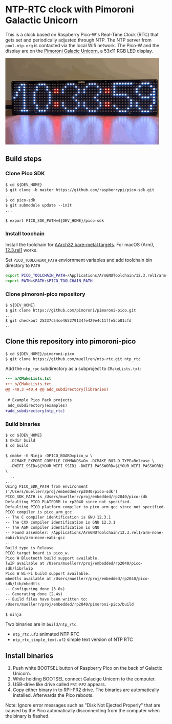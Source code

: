 # NTP-RTC clock with Pimoroni Galactic Unicorn

This is a clock based on Raspberry Pico-W's Real-Time Clock
(RTC) that gets set and periodically adjusted through
NTP. The NTP server from `pool.ntp.org` is contacted via
the local Wifi network. The Pico-W and the display are on
the [Pimoroni Galacic Unicorn](https://github.com/pimoroni/pimoroni-pico/tree/main/libraries/galactic_unicorn),
a 53x11 RGB LED display.

![Animated NTP-RTC](docs/ntp-rtc.gif)

## Build steps

### Clone Pico SDK

```console
$ cd ${DEV_HOME}
$ git clone -b master https://github.com/raspberrypi/pico-sdk.git
...
$ cd pico-sdk
$ git submodule update --init
...

$ export PICO_SDK_PATH=${DEV_HOME}/pico-sdk
```

### Install toochain

Install the toolchain for [AArch32 bare-metal targets](https://developer.arm.com/downloads/-/arm-gnu-toolchain-downloads).
For macOS (Arm), [12.3.rel1](https://developer.arm.com/-/media/Files/downloads/gnu/12.3.rel1/binrel/arm-gnu-toolchain-12.3.rel1-darwin-arm64-arm-none-eabi.pkg) works.

Set `PICO_TOOLCHIAN_PATH` enviornment variables and add toolchain bin directory to `PATH`

```bash
export PICO_TOOLCHAIN_PATH=/Applications/ArmGNUToolchain/12.3.rel1/arm-none-eabi/bin
export PATH=$PATH:$PICO_TOOLCHAIN_PATH
```

### Clone pimoroni-pico repository

```console
$ ${DEV_HOME}
$ git clone https://github.com/pimoroni/pimoroni-pico.git
...
$ git checkout 25237c54ce465279134fe429e4c11ffe5cb01cfd
..
```

## Clone this repository into pimoroni-pico

```console
$ cd ${DEV_HOME}/pimoroni-pico
$ git clone https://github.com/muellren/ntp-rtc.git ntp_rtc
```

Add the `ntp_rpc` subdirectory as a subproject to `CMakeLists.txt`:

```diff
--- a/CMakeLists.txt
+++ b/CMakeLists.txt
@@ -40,3 +40,4 @@ add_subdirectory(libraries)

 # Example Pico Pack projects
 add_subdirectory(examples)
+add_subdirectory(ntp_rtc)
```

### Build binaries

```console
$ cd ${DEV_HOME}
$ mkdir build
$ cd build

$ cmake -G Ninja -DPICO_BOARD=pico_w \
  -DCMAKE_EXPORT_COMPILE_COMMANDS=On -DCMAKE_BUILD_TYPE=Release \
  -DWIFI_SSID=${YOUR_WIFI_SSID} -DWIFI_PASSWORD=${YOUR_WIFI_PASSWORD} \
  ..
...
Using PICO_SDK_PATH from environment ('/Users/muellerr/proj/embedded/rp2040/pico-sdk')
PICO_SDK_PATH is /Users/muellerr/proj/embedded/rp2040/pico-sdk
Defaulting PICO_PLATFORM to rp2040 since not specified.
Defaulting PICO platform compiler to pico_arm_gcc since not specified.
PICO compiler is pico_arm_gcc
-- The C compiler identification is GNU 12.3.1
-- The CXX compiler identification is GNU 12.3.1
-- The ASM compiler identification is GNU
-- Found assembler: /Applications/ArmGNUToolchain/12.3.rel1/arm-none-eabi/bin/arm-none-eabi-gcc
...
Build type is Release
PICO target board is pico_w.
Pico W Bluetooth build support available.
lwIP available at /Users/muellerr/proj/embedded/rp2040/pico-sdk/lib/lwip
Pico W Wi-Fi build support available.
mbedtls available at /Users/muellerr/proj/embedded/rp2040/pico-sdk/lib/mbedtls
-- Configuring done (3.0s)
-- Generating done (2.4s)
-- Build files have been written to: /Users/muellerr/proj/embedded/rp2040/pimoroni-pico/build

$ ninja
```

Two binaries are in `build/ntp_rtc`.

- `ntp_rtc.uf2` animated NTP RTC
- `ntp_rtc_simple_text.uf2` simple text version of NTP RTC

## Install binaries

1. Push white BOOTSEL button of Raspberry Pico on the back of Galactic Unicorn.
2. While holding BOOTSEL connect Galacigc Unicorn to the computer.
3. USB-drive like drive called `PRI-RP2` appears.
4. Copy either binary in to RPI-PR2 drive. The binaries are automatically installed.
   Afterwards the Pico reboots.

Note: Ignore error messages such as "Disk Not Ejected Properly" that are caused by
the Pico automatically disconnecting from the computer when the binary is flashed.
